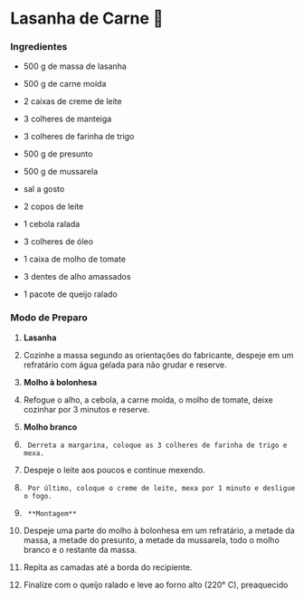 # Lasanha de Carne :meat_on_bone:

### Ingredientes

- 500 g de massa de lasanha

- 500 g de carne moída

- 2 caixas de creme de leite

- 3 colheres de manteiga

- 3 colheres de farinha de trigo

- 500 g de presunto

- 500 g de mussarela

- sal a gosto

- 2 copos de leite

- 1 cebola ralada

- 3 colheres de óleo

- 1 caixa de molho de tomate

- 3 dentes de alho amassados

- 1 pacote de queijo ralado

  

### Modo de Preparo

1. **Lasanha**

2. Cozinhe a massa segundo as orientações do fabricante, despeje em um refratário com água gelada para não grudar e reserve.

3. **Molho à bolonhesa**

4. Refogue o alho, a cebola, a carne moída, o molho de tomate, deixe cozinhar por 3 minutos e reserve.

5. **Molho branco**

6.      Derreta a margarina, coloque as 3 colheres de farinha de trigo e mexa.

7. Despeje o leite aos poucos e continue mexendo.

8.      Por último, coloque o creme de leite, mexa por 1 minuto e desligue o fogo.

9.      **Montagem**

10. Despeje uma parte do molho à bolonhesa em um refratário, a metade da massa, a metade do presunto, a metade da mussarela, todo o molho branco e o restante da massa.

11. Repita as camadas até a borda do recipiente.

12. Finalize com o queijo ralado e leve ao forno alto (220° C), preaquecido